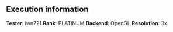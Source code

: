 ## Execution information

**Tester**: lwn721
**Rank**: PLATINUM
**Backend**: OpenGL
**Resolution**: 3x